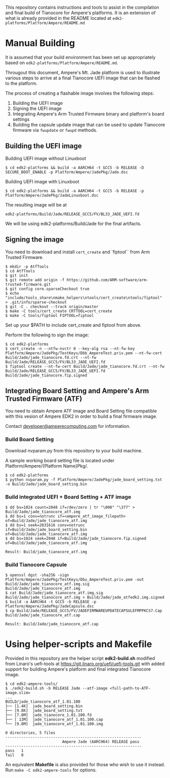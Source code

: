 This repository contains instructions and tools to assist in the
compilation and final build of Tianocore for Ampere's platforms. It is
an extension of what is already provided in the README located at
`edk2-platforms/Platform/Ampere/README.md`

# Manual Building

It is assumed that your build environment has been set up appropriately
based on `edk2-platforms/Platform/Ampere/README.md`.

Througout this document, Ampere's Mt. Jade platform is used to illustrate
various steps to arrive at a final Tianocore UEFI image that can be
flashed to the platform.

The process of creating a flashable image involves the following steps:
1. Building the UEFI image
2. Signing the UEFI image
3. Integrating Ampere's Arm Trusted Firmware binary and platform's board settings
4. Building the capsule update image that can be used to update Tianocore firmware via `fwupdate` or `fwupd` methods.

## Building the UEFI image

Building UEFI image without Linuxboot

```
$ cd edk2-platforms && build -a AARCH64 -t GCC5 -b RELEASE -D SECURE_BOOT_ENABLE -p Platform/Ampere/JadePkg/Jade.dsc

```

Building UEFI image with Linuxboot

```
$ cd edk2-platforms && build -a AARCH64 -t GCC5 -b RELEASE -p Platform/Ampere/JadePkg/JadeLinuxboot.dsc

```

The resulting image will be at

`edk2-platforms/Build/Jade/RELEASE_GCC5/FV/BL33_JADE_UEFI.fd`


We will be using edk2-platforms/Build/Jade for the final artifacts.

## Signing the image

You need to download and install `cert_create` and `fiptool`` from
Arm Trusted Firmware.

```
$ mkdir -p AtfTools
$ cd AtfTools
$ git init
$ git remote add origin -f https://github.com/ARM-software/arm-trusted-firmware.git
$ git config core.sparseCheckout true
$ echo "include/tools_share\nmake_helpers\ntools/cert_create\ntools/fiptool" > .git/info/sparse-checkout
$ git -C . checkout --track origin/master
$ make -C tools/cert_create CRTTOOL=cert_create
$ make -C tools/fiptool FIPTOOL=fiptool
```

Set up your $PATH to include cert_create and fiptool from above.

Perform the following to sign the image:
```
$ cd edk2-platforms
$ cert_create -n --ntfw-nvctr 0 --key-alg rsa --nt-fw-key Platform/Ampere/JadePkg/TestKeys/Dbb_AmpereTest.priv.pem --nt-fw-cert Build/Jade/jade_tianocore.fd.crt --nt-fw Build/Jade/RELEASE_GCC5/FV/BL33_JADE_UEFI.fd
$ fiptool create --nt-fw-cert Build/Jade/jade_tianocore.fd.crt --nt-fw Build/Jade/RELEASE_GCC5/FV/BL33_JADE_UEFI.fd Build/Jade/jade_tianocore.fip.signed
```

## Integrating Board Setting and Ampere's Arm Trusted Firmware (ATF)

You need to obtain Ampere ATF image and Board Setting file compatible with 
this vesion of Ampere EDK2 in order to build a final firmware image. 

Contact developer@amperecomputing.com for information.

### Build Board Setting

Download nvparam.py from this repository to your build machine.

A sample working board setting file is located under Platform/Ampere/{Platform Name}Pkg/.

```
$ cd edk2-platforms
$ python nvparam.py -f Platform/Ampere/JadePkg/jade_board_setting.txt -o Build/Jade/jade_board_setting.bin

```

### Build integrated UEFI + Board Setting + ATF image

```
$ dd bs=1024 count=2048 if=/dev/zero | tr "\000" "\377" > Build/Jade/jade_tianocore_atf.img
$ dd bs=1 conv=notrunc if=<ampere_atf_image_filepath> of=Build/Jade/jade_tianocore_atf.img
$ dd bs=1 seek=2031616 conv=notrunc if=Build/Jade/jade_board_setting.bin of=Build/Jade/jade_tianocore_atf.img
$ dd bs=1024 seek=2048 if=Build/Jade/jade_tianocore.fip.signed of=Build/Jade/jade_tianocore_atf.img

Result: Build/jade_tianocore_atf.img

```
### Build Tianocore Capsule

```
$ openssl dgst -sha256 -sign Platform/Ampere/JadePkg/TestKeys/Dbu_AmpereTest.priv.pem -out Build/Jade/jade_tianocore_atf.img.sig Build/Jade/jade_tianocore_atf.img
$ cat Build/Jade/jade_tianocore_atf.img.sig Build/Jade/jade_tianocore_atf.img > Build/Jade/jade_atfedk2.img.signed
$ build -a AARCH64 -t GCC5 -b RELEASE -p Platform/Ampere/JadePkg/JadeCapsule.dsc
$ cp Build/Jade/RELEASE_GCC5/FV/JADEFIRMWAREUPDATECAPSULEFMPPKCS7.Cap Build/Jade/jade_tianocore_atf.cap

Result: Build/Jade/jade_tianocore_atf.cap
```

# Using helper-scripts and Makefile

Provided in this repository are the helper script **edk2-build.sh** modified from Linaro's uefi-tools at https://git.linaro.org/uefi/uefi-tools.git with added support for building Ampere's platform and final integrated Tianocore image.
```
$ cd edk2-ampere-tools/
$ ./edk2-build.sh -b RELEASE Jade --atf-image <full-path-to-ATF-image.slim>
...
BUILD/jade_tianocore_atf_1.01.100
├── [1.4K]  jade_board_setting.bin
├── [9.8K]  jade_board_setting.txt
├── [7.8M]  jade_tianocore_1.01.100.fd
├── [ 13M]  jade_tianocore_atf_1.01.100.cap
└── [9.8M]  jade_tianocore_atf_1.01.100.img

0 directories, 5 files
------------------------------------------------------------
                         Ampere Jade (AARCH64) RELEASE pass
------------------------------------------------------------
pass   1
fail   0
```
An equivalent **Makefile** is also provided for those who wish to use it instead. Run `make -C edk2-ampere-tools` for options.

